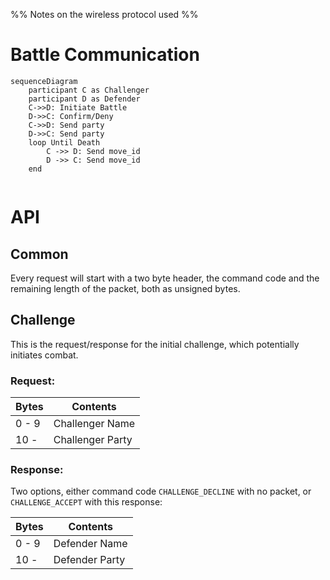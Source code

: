 %% Notes on the wireless protocol used %%
# Battle Communication
```mermaid
sequenceDiagram
	participant C as Challenger
	participant D as Defender
	C->>D: Initiate Battle
	D->>C: Confirm/Deny
	C->>D: Send party
	D->>C: Send party
	loop Until Death
		C ->> D: Send move_id
		D ->> C: Send move_id
	end
	

```

# API
## Common
Every request will start with a two byte header, the command code and the remaining length of the packet, both as unsigned bytes.

## Challenge

This is the request/response for the initial challenge, which potentially initiates combat.
### Request:
| Bytes | Contents         |
| ----- | ---------------- |
| 0 - 9 | Challenger Name  |
| 10 -  | Challenger Party |
### Response:
Two options, either command code `CHALLENGE_DECLINE` with no packet, or `CHALLENGE_ACCEPT` with this response:

| Bytes | Contents       |
| ----- | -------------- |
| 0 - 9 | Defender Name  |
| 10 -  | Defender Party |
